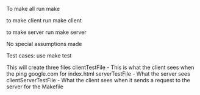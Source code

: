 To make all run 
	make

to make client run
	make client

to make server run
	make server

No special assumptions made

Test cases:
use 
	make test

This will create three files
clientTestFile       - This is what the client sees when the ping google.com for index.html
serverTestFile       - What the server sees
clientServerTestFile - What the client sees when it sends a request to the server for the Makefile

